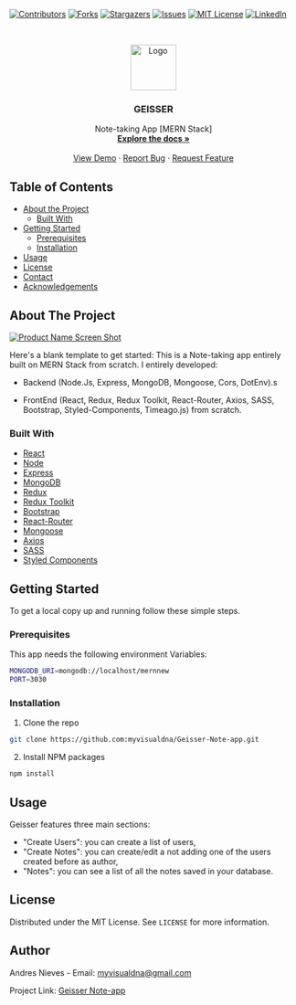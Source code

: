 <!--
*** Thanks for checking out this README Template. If you have a suggestion that would
*** make this better, please fork the repo and create a pull request or simply open
*** an issue with the tag "enhancement".
*** Thanks again! Now go create something AMAZING! :D
***
***
***
*** To avoid retyping too much info. Do a search and replace for the following:
*** github_username, repo_name, twitter_handle, email
-->

<!-- PROJECT SHIELDS -->
<!--
*** I'm using markdown "reference style" links for readability.
*** Reference links are enclosed in brackets [ ] instead of parentheses ( ).
*** See the bottom of this document for the declaration of the reference variables
*** for contributors-url, forks-url, etc. This is an optional, concise syntax you may use.
*** https://www.markdownguide.org/basic-syntax/#reference-style-links
-->

[![Contributors][contributors-shield]][contributors-url]
[![Forks][forks-shield]][forks-url]
[![Stargazers][stars-shield]][stars-url]
[![Issues][issues-shield]][issues-url]
[![MIT License][license-shield]][license-url]
[![LinkedIn][linkedin-shield]][linkedin-url]

<!-- PROJECT LOGO -->
<br />
<p align="center">
  <a href="https://github.com/github_username/repo_name">
    <img src="images/logo.png" alt="Logo" width="80" height="80">
  </a>

  <h3 align="center">GEISSER</h3>

  <p align="center">
    Note-taking App [MERN Stack]
    <br />
    <a href="https://github.com/github_username/repo_name"><strong>Explore the docs »</strong></a>
    <br />
    <br />
    <a href="https://github.com/github_username/repo_name">View Demo</a>
    ·
    <a href="https://github.com/github_username/repo_name/issues">Report Bug</a>
    ·
    <a href="https://github.com/github_username/repo_name/issues">Request Feature</a>
  </p>
</p>

<!-- TABLE OF CONTENTS -->

## Table of Contents

- [About the Project](#about-the-project)
  - [Built With](#built-with)
- [Getting Started](#getting-started)
  - [Prerequisites](#prerequisites)
  - [Installation](#installation)
- [Usage](#usage)
- [License](#license)
- [Contact](#contact)
- [Acknowledgements](#acknowledgements)

<!-- ABOUT THE PROJECT -->

## About The Project

[![Product Name Screen Shot][product-screenshot]](https://example.com)

Here's a blank template to get started:
This is a Note-taking app entirely built on MERN Stack from scratch. I entirely developed:

- Backend (Node.Js, Express, MongoDB, Mongoose, Cors, DotEnv).s

- FrontEnd (React, Redux, Redux Toolkit, React-Router, Axios, SASS, Bootstrap, Styled-Components, Timeago.js) from scratch.

### Built With

- [React](https://reactjs.org/)
- [Node](https://nodejs.org)
- [Express](https://expressjs.com/)
- [MongoDB](https://www.mongodb.com/)
- [Redux](https://redux.js.org/)
- [Redux Toolkit](https://redux-toolkit.js.org/)
- [Bootstrap](https://react-bootstrap.github.io/)
- [React-Router](https://reactrouter.com/)
- [Mongoose](https://mongoosejs.com/)
- [Axios](https://github.com/axios/axios)
- [SASS](https://sass-lang.com/)
- [Styled Components](https://styled-components.com/)

<!-- GETTING STARTED -->

## Getting Started

To get a local copy up and running follow these simple steps.

### Prerequisites

This app needs the following environment Variables:

```sh
MONGODB_URI=mongodb://localhost/mernnew
PORT=3030
```

### Installation

1. Clone the repo

```sh
git clone https://github.com:myvisualdna/Geisser-Note-app.git
```

2. Install NPM packages

```sh
npm install
```

<!-- USAGE EXAMPLES -->

## Usage

Geisser features three main sections:

- "Create Users": you can create a list of users,
- "Create Notes": you can create/edit a not adding one of the users created before as author,
- "Notes": you can see a list of all the notes saved in your database.

<!-- LICENSE -->

## License

Distributed under the MIT License. See `LICENSE` for more information.

<!-- CONTACT -->

## Author

Andres Nieves - Email: myvisualdna@gmail.com

Project Link: [Geisser Note-app](https://github.com/myvisualdna/Geisser-Note-app)

<!-- MARKDOWN LINKS & IMAGES -->
<!-- https://www.markdownguide.org/basic-syntax/#reference-style-links -->

[contributors-shield]: https://img.shields.io/github/contributors/github_username/repo.svg?style=flat-square
[contributors-url]: https://github.com/github_username/repo/graphs/contributors
[forks-shield]: https://img.shields.io/github/forks/github_username/repo.svg?style=flat-square
[forks-url]: https://github.com/github_username/repo/network/members
[stars-shield]: https://img.shields.io/github/stars/github_username/repo.svg?style=flat-square
[stars-url]: https://github.com/github_username/repo/stargazers
[issues-shield]: https://img.shields.io/github/issues/github_username/repo.svg?style=flat-square
[issues-url]: https://github.com/github_username/repo/issues
[license-shield]: https://img.shields.io/github/license/github_username/repo.svg?style=flat-square
[license-url]: https://github.com/github_username/repo/blob/master/LICENSE.txt
[linkedin-shield]: https://img.shields.io/badge/-LinkedIn-black.svg?style=flat-square&logo=linkedin&colorB=555
[linkedin-url]: https://www.linkedin.com/in/andres-nieves-258028197
[product-screenshot]: images/screenshot.png
